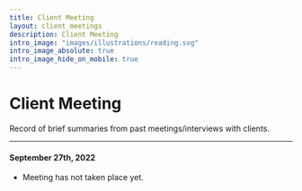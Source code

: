 ```yaml
---
title: Client Meeting
layout: client_meetings
description: Client Meeting
intro_image: "images/illustrations/reading.svg"
intro_image_absolute: true
intro_image_hide_on_mobile: true
---
```


# Client Meeting

Record of brief summaries from past meetings/interviews with clients.

----
#### September 27th, 2022
+ Meeting has not taken place yet.
